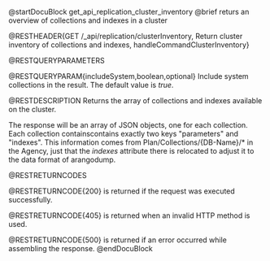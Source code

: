 
@startDocuBlock get_api_replication_cluster_inventory
@brief returs an overview of collections and indexes in a cluster

@RESTHEADER{GET /_api/replication/clusterInventory, Return cluster inventory of collections and indexes, handleCommandClusterInventory}

@RESTQUERYPARAMETERS

@RESTQUERYPARAM{includeSystem,boolean,optional}
Include system collections in the result. The default value is *true*.

@RESTDESCRIPTION
Returns the array of collections and indexes available on the cluster.

The response will be an array of JSON objects, one for each collection.
Each collection containscontains exactly two keys "parameters" and
"indexes". This
information comes from Plan/Collections/{DB-Name}/* in the Agency,
just that the *indexes* attribute there is relocated to adjust it to
the data format of arangodump.

@RESTRETURNCODES

@RESTRETURNCODE{200}
is returned if the request was executed successfully.

@RESTRETURNCODE{405}
is returned when an invalid HTTP method is used.

@RESTRETURNCODE{500}
is returned if an error occurred while assembling the response.
@endDocuBlock

